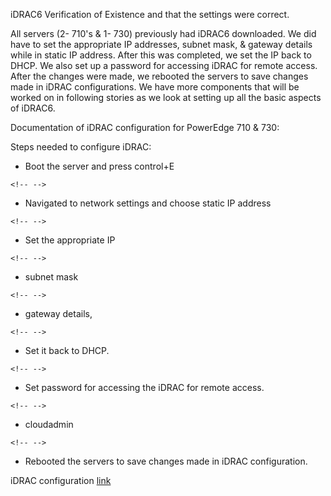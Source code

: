 iDRAC6 Verification of Existence and that the settings were correct.

All servers (2- 710's & 1- 730) previously had iDRAC6 downloaded. We did
have to set the appropriate IP addresses, subnet mask, & gateway details
while in static IP address. After this was completed, we set the IP back
to DHCP. We also set up a password for accessing iDRAC for remote
access. After the changes were made, we rebooted the servers to save
changes made in iDRAC configurations. We have more components that will
be worked on in following stories as we look at setting up all the basic
aspects of iDRAC6.

Documentation of iDRAC configuration for PowerEdge 710 & 730: 

Steps needed to configure iDRAC: 

-   Boot the server and press control+E 

```{=html}
<!-- -->
```
-   Navigated to network settings and choose static IP address 

```{=html}
<!-- -->
```
-   Set the appropriate IP 

```{=html}
<!-- -->
```
-   subnet mask 

```{=html}
<!-- -->
```
-   gateway details,  

```{=html}
<!-- -->
```
-   Set it back to DHCP. 

```{=html}
<!-- -->
```
-   Set password for accessing the iDRAC for remote access. 

```{=html}
<!-- -->
```
-   cloudadmin 

```{=html}
<!-- -->
```
-   Rebooted the servers to save changes made in iDRAC configuration. 

iDRAC configuration
[link](https://thebackroomtech.com/2017/09/27/setup-configure-idrac-dell-poweredge-servers/) 
